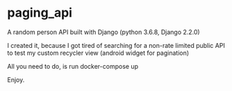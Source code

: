 # paging_api
A random person API built with Django (python 3.6.8, Django 2.2.0)

I created it, because I got tired of searching for a non-rate limited public API to test my custom recycler view (android widget for pagination)

All you need to do, is run docker-compose up

Enjoy.
